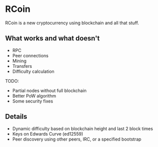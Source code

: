 # RCoin

RCoin is a new cryptocurrency using blockchain and all that stuff.

## What works and what doesn't

* RPC
* Peer connections
* Mining
* Transfers
* Difficulty calculation

TODO:

* Partial nodes without full blockchain
* Better PoW algorithm
* Some security fixes

## Details

* Dynamic difficulty based on blockchain height and last 2 block times
* Keys on Edwards Curve (ed12559)
* Peer discovery using other peers, IRC, or a specified bootstrap


